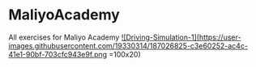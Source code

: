 # MaliyoAcademy
 All exercises for Maliyo Academy
<a href="/Project1">![Driving-Simulation-1](https://user-images.githubusercontent.com/19330314/187026825-c3e60252-ac4c-41e1-90bf-703cfc943e9f.png \=100x20)</a>

